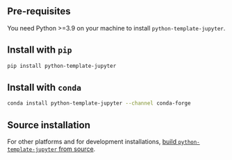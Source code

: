 ## Pre-requisites

You need Python >=3.9 on your machine to install `python-template-jupyter`.

## Install with `pip`

```bash
pip install python-template-jupyter
```

## Install with `conda`

```bash
conda install python-template-jupyter --channel conda-forge
```

## Source installation

For other platforms and for development installations, [build `python-template-jupyter` from source](Build-from-Source).

